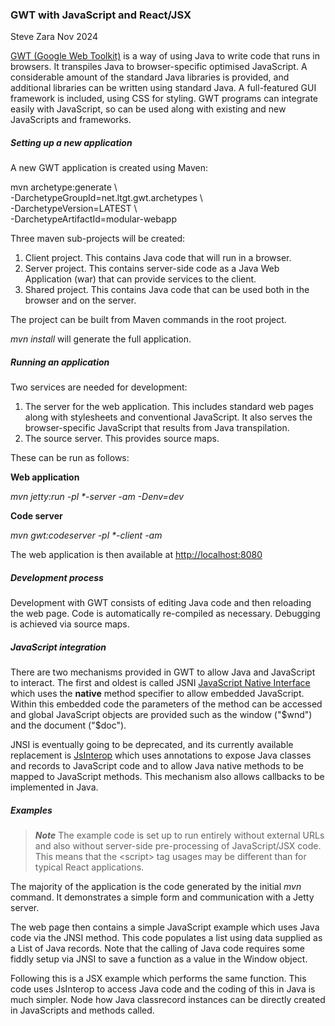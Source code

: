 ### GWT with JavaScript and React/JSX

Steve Zara Nov 2024

[GWT (Google Web Toolkit)](https://www.gwtproject.org/) is a way of using Java to write code that runs in browsers.  It transpiles 
Java to browser-specific optimised JavaScript. A considerable amount of the standard Java libraries
is provided, and additional libraries can be written using standard Java. A full-featured
GUI framework is included, using CSS for styling. GWT programs can integrate easily with JavaScript, so
can be used along with existing and new JavaScripts and frameworks.

##### Setting up a new application

A new GWT application is created using Maven:

mvn archetype:generate \\  
   -DarchetypeGroupId=net.ltgt.gwt.archetypes \\  
   -DarchetypeVersion=LATEST \\  
   -DarchetypeArtifactId=modular-webapp
   
 Three maven sub-projects will be created: 
 
 1. Client project. This contains Java code that will run in a browser.
 2. Server project. This contains server-side code as a Java Web Application (war) that can provide services to 
 the client.
 3. Shared project. This contains Java code that can be used both in the browser and on the server.
 
 The project can be built from Maven commands in the root project.
 
 *mvn install* will generate the full application. 
 
##### Running an application

Two services are needed for development:

1. The server for the web application. This includes standard web pages along with stylesheets and conventional JavaScript.  It also serves the browser-specific JavaScript that results from Java transpilation.
2. The source server. This provides source maps.

These can be run as follows:

**Web application**

*mvn jetty:run -pl \*-server -am -Denv=dev*

**Code server**

*mvn gwt:codeserver -pl \*-client -am*

The web application is then available at [http://localhost:8080](http://localhost:8080)

##### Development process

Development with GWT consists of editing Java code and then reloading the web
page. Code is automatically re-compiled as necessary. Debugging is achieved via
source maps.

##### JavaScript integration

There are two mechanisms provided in GWT to allow Java and JavaScript to interact. The first and oldest is called JSNI
[JavaScript Native Interface](https://www.gwtproject.org/doc/latest/DevGuideCodingBasicsJSNI.html) which uses the **native** method specifier to allow embedded JavaScript. 
Within this embedded code the parameters of the method can be accessed and global JavaScript objects are provided 
such as the window ("$wnd") and the document ("$doc"). 

JNSI is eventually going to be deprecated, and its currently available replacement is 
[JsInterop](https://www.gwtproject.org/doc/latest/DevGuideCodingBasicsJsInterop.html) which uses annotations to
expose Java classes and records to JavaScript code and to allow Java native methods to be mapped to JavaScript methods. 
This mechanism also allows callbacks to be implemented in Java.

##### Examples

>**_Note_** The example code is set up to run entirely without external URLs and also without 
server-side pre-processing of JavaScript/JSX code. This means that the \<script\> tag
usages may be different than for typical React applications.


The majority of the application is the code generated by the initial *mvn* command. It demonstrates a simple form and
communication with a Jetty server.

The web page then contains a simple JavaScript example which uses Java code via the JNSI method. This code populates
a list using data supplied as a List of Java records.  Note that the calling of Java code requires some fiddly setup
via JNSI to save a function as a value in the Window object.

Following this is a JSX example which performs the same function. This code uses JsInterop to access Java code and
the coding of this in Java is much simpler. Node how Java classrecord instances can be directly created in
JavaScripts and methods called.